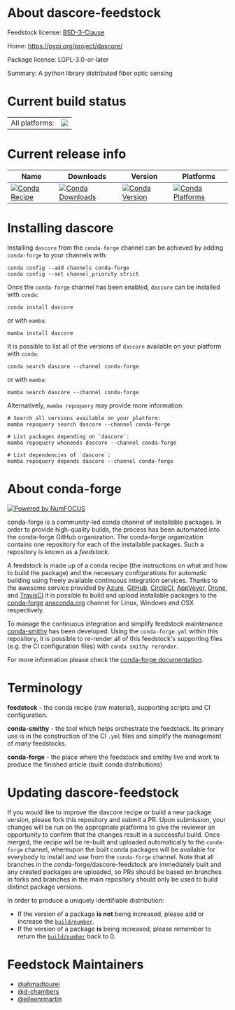 About dascore-feedstock
=======================

Feedstock license: [BSD-3-Clause](https://github.com/conda-forge/dascore-feedstock/blob/main/LICENSE.txt)

Home: https://pypi.org/project/dascore/

Package license: LGPL-3.0-or-later

Summary: A python library distributed fiber optic sensing

Current build status
====================


<table><tr><td>All platforms:</td>
    <td>
      <a href="https://dev.azure.com/conda-forge/feedstock-builds/_build/latest?definitionId=17103&branchName=main">
        <img src="https://dev.azure.com/conda-forge/feedstock-builds/_apis/build/status/dascore-feedstock?branchName=main">
      </a>
    </td>
  </tr>
</table>

Current release info
====================

| Name | Downloads | Version | Platforms |
| --- | --- | --- | --- |
| [![Conda Recipe](https://img.shields.io/badge/recipe-dascore-green.svg)](https://anaconda.org/conda-forge/dascore) | [![Conda Downloads](https://img.shields.io/conda/dn/conda-forge/dascore.svg)](https://anaconda.org/conda-forge/dascore) | [![Conda Version](https://img.shields.io/conda/vn/conda-forge/dascore.svg)](https://anaconda.org/conda-forge/dascore) | [![Conda Platforms](https://img.shields.io/conda/pn/conda-forge/dascore.svg)](https://anaconda.org/conda-forge/dascore) |

Installing dascore
==================

Installing `dascore` from the `conda-forge` channel can be achieved by adding `conda-forge` to your channels with:

```
conda config --add channels conda-forge
conda config --set channel_priority strict
```

Once the `conda-forge` channel has been enabled, `dascore` can be installed with `conda`:

```
conda install dascore
```

or with `mamba`:

```
mamba install dascore
```

It is possible to list all of the versions of `dascore` available on your platform with `conda`:

```
conda search dascore --channel conda-forge
```

or with `mamba`:

```
mamba search dascore --channel conda-forge
```

Alternatively, `mamba repoquery` may provide more information:

```
# Search all versions available on your platform:
mamba repoquery search dascore --channel conda-forge

# List packages depending on `dascore`:
mamba repoquery whoneeds dascore --channel conda-forge

# List dependencies of `dascore`:
mamba repoquery depends dascore --channel conda-forge
```


About conda-forge
=================

[![Powered by
NumFOCUS](https://img.shields.io/badge/powered%20by-NumFOCUS-orange.svg?style=flat&colorA=E1523D&colorB=007D8A)](https://numfocus.org)

conda-forge is a community-led conda channel of installable packages.
In order to provide high-quality builds, the process has been automated into the
conda-forge GitHub organization. The conda-forge organization contains one repository
for each of the installable packages. Such a repository is known as a *feedstock*.

A feedstock is made up of a conda recipe (the instructions on what and how to build
the package) and the necessary configurations for automatic building using freely
available continuous integration services. Thanks to the awesome service provided by
[Azure](https://azure.microsoft.com/en-us/services/devops/), [GitHub](https://github.com/),
[CircleCI](https://circleci.com/), [AppVeyor](https://www.appveyor.com/),
[Drone](https://cloud.drone.io/welcome), and [TravisCI](https://travis-ci.com/)
it is possible to build and upload installable packages to the
[conda-forge](https://anaconda.org/conda-forge) [anaconda.org](https://anaconda.org/)
channel for Linux, Windows and OSX respectively.

To manage the continuous integration and simplify feedstock maintenance
[conda-smithy](https://github.com/conda-forge/conda-smithy) has been developed.
Using the ``conda-forge.yml`` within this repository, it is possible to re-render all of
this feedstock's supporting files (e.g. the CI configuration files) with ``conda smithy rerender``.

For more information please check the [conda-forge documentation](https://conda-forge.org/docs/).

Terminology
===========

**feedstock** - the conda recipe (raw material), supporting scripts and CI configuration.

**conda-smithy** - the tool which helps orchestrate the feedstock.
                   Its primary use is in the construction of the CI ``.yml`` files
                   and simplify the management of *many* feedstocks.

**conda-forge** - the place where the feedstock and smithy live and work to
                  produce the finished article (built conda distributions)


Updating dascore-feedstock
==========================

If you would like to improve the dascore recipe or build a new
package version, please fork this repository and submit a PR. Upon submission,
your changes will be run on the appropriate platforms to give the reviewer an
opportunity to confirm that the changes result in a successful build. Once
merged, the recipe will be re-built and uploaded automatically to the
`conda-forge` channel, whereupon the built conda packages will be available for
everybody to install and use from the `conda-forge` channel.
Note that all branches in the conda-forge/dascore-feedstock are
immediately built and any created packages are uploaded, so PRs should be based
on branches in forks and branches in the main repository should only be used to
build distinct package versions.

In order to produce a uniquely identifiable distribution:
 * If the version of a package **is not** being increased, please add or increase
   the [``build/number``](https://docs.conda.io/projects/conda-build/en/latest/resources/define-metadata.html#build-number-and-string).
 * If the version of a package **is** being increased, please remember to return
   the [``build/number``](https://docs.conda.io/projects/conda-build/en/latest/resources/define-metadata.html#build-number-and-string)
   back to 0.

Feedstock Maintainers
=====================

* [@ahmadtourei](https://github.com/ahmadtourei/)
* [@d-chambers](https://github.com/d-chambers/)
* [@eileenrmartin](https://github.com/eileenrmartin/)

